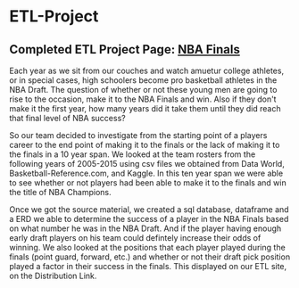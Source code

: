 # ETL-Project
## Completed ETL Project Page: [NBA Finals](https://alexmartinez1745.github.io/ETL-Project/)

Each year as we sit from our couches and watch amuetur college athletes, or in special cases, high schoolers become pro basketball athletes in the NBA Draft. The question of whether or not these young men are going to rise to the occasion, make it to the NBA Finals and win. Also if they don't make it the first year, how many years did it take them until they did reach that final level of NBA success? 

So our team decided to investigate from the starting point of a players career to the end point of making it to the finals or the lack of making it to the finals in a 10 year span. We looked at the team rosters from the following years of 2005-2015 using csv files we obtained from Data World, Basketball-Reference.com, and Kaggle. In this ten year span we were able to see whether or not players had been able to make it to the finals and win the title of NBA Champions.

Once we got the source material, we created a sql database, dataframe and a ERD we able to determine the success of a player in the NBA Finals based on what number he was in the NBA Draft. And if the player having enough early draft players on his team could defintely increase their odds of winning. We also looked at the positions that each player played during the finals (point guard, forward, etc.) and whether or not their draft pick position played a factor in their success in the finals. This displayed on our ETL site, on the Distribution Link.

